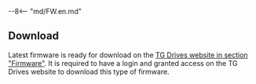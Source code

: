 --8<-- "md/FW.en.md"

## Download
Latest firmware is ready for download on the 
[TG Drives website in section "Firmware"](https://www.tgdrives.cz/products/servodrives/692#firmwareSection).
It is required to have a login and granted access on the TG Drives website to download this type of firmware.